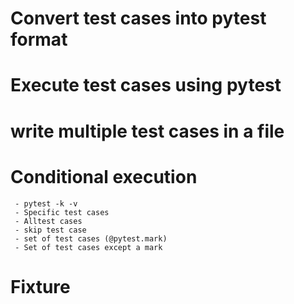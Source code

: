 # Convert test cases into pytest format
# Execute test cases using pytest
# write multiple test cases in a file
# Conditional execution
     - pytest -k -v
     - Specific test cases 
     - Alltest cases
     - skip test case
     - set of test cases (@pytest.mark)
     - Set of test cases except a mark
# Fixture
